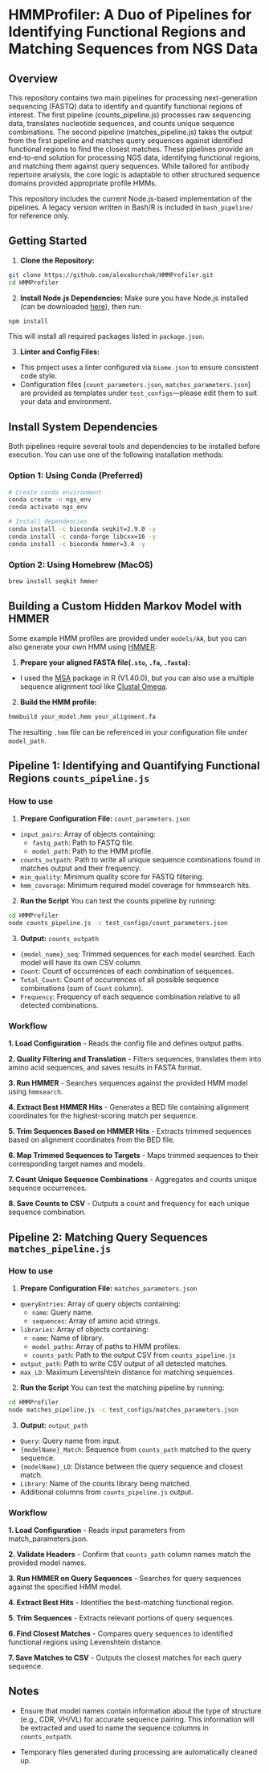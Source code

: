 # HMMProfiler: A Duo of Pipelines for Identifying Functional Regions and Matching Sequences from NGS Data

## Overview
This repository contains two main pipelines for processing next-generation sequencing (FASTQ) data to identify and quantify functional regions of interest. The first pipeline (counts_pipeline.js) processes raw sequencing data, translates nucleotide sequences, and counts unique sequence combinations. The second pipeline (matches_pipeline.js) takes the output from the first pipeline and matches query sequences against identified functional regions to find the closest matches. These pipelines provide an end-to-end solution for processing NGS data, identifying functional regions, and matching them against query sequences. While tailored for antibody repertoire analysis, the core logic is adaptable to other structured sequence domains provided appropriate profile HMMs. 

This repository includes the current Node.js-based implementation of the pipelines. A legacy version written in Bash/R is included in `bash_pipeline/` for reference only.

## Getting Started
1. **Clone the Repository:**
```bash
git clone https://github.com/alexaburchak/HMMProfiler.git
cd HMMProfiler
```

2. **Install Node.js Dependencies:**
Make sure you have Node.js installed (can be downloaded [here](https://nodejs.org/en/download)), then run:
```bash
npm install
```
This will install all required packages listed in `package.json`.

3. **Linter and Config Files:**
- This project uses a linter configured via `biome.json` to ensure consistent code style.
- Configuration files (`count_parameters.json`, `matches_parameters.json`) are provided as templates under `test_configs`—please edit them to suit your data and environment.

## Install System Dependencies
Both pipelines require several tools and dependencies to be installed before execution. You can use one of the following installation methods: 

### Option 1: Using Conda (Preferred)
```bash
# Create conda environment
conda create -n ngs_env 
conda activate ngs_env

# Install dependencies 
conda install -c bioconda seqkit=2.9.0 -y
conda install -c conda-forge libcxx=16 -y
conda install -c bioconda hmmer=3.4 -y
```

### Option 2: Using Homebrew (MacOS)
```bash
brew install seqkit hmmer
```

## Building a Custom Hidden Markov Model with HMMER
Some example HMM profiles are provided under `models/AA`, but you can also generate your own HMM using [HMMER](http://eddylab.org/software/hmmer/Userguide.pdf):

1. **Prepare your aligned FASTA file(`.sto`, `.fa`, `.fasta`):**
- I used the [MSA](https://www.bioconductor.org/packages/release/bioc/html/msa.html) package in R (V1.40.0), but you can also use a multiple sequence alignment tool like [Clustal Omega](http://www.clustal.org/omega/). 

2. **Build the HMM profile:**
```bash
hmmbuild your_model.hmm your_alignment.fa
```
The resulting `.hmm` file can be referenced in your configuration file under `model_path`.


## Pipeline 1: Identifying and Quantifying Functional Regions `counts_pipeline.js`

### How to use 

1. **Prepare Configuration File:** `count_parameters.json`
  - `input_pairs`: Array of objects containing: 
    - `fastq_path`: Path to FASTQ file.
    - `model_path`: Path to the HMM profile.
  - `counts_outpath`: Path to write all unique sequence combinations found in matches output and their frequency.
  - `min_quality`: Minimum quality score for FASTQ filtering.
  - `hmm_coverage`: Minimum required model coverage for hmmsearch hits.

2. **Run the Script**
You can test the counts pipeline by running:
```bash
cd HMMProfiler
node counts_pipeline.js -c test_configs/count_parameters.json
```

3. **Output:** `counts_outpath`
  - `{model_name}_seq`: Trimmed sequences for each model searched. Each model will have its own CSV column. 
  - `Count`: Count of occurrences of each combination of sequences. 
  - `Total_Count`: Count of occurrences of all possible sequence combinations (sum of `Count` column). 
  - `Frequency`: Frequency of each sequence combination relative to all detected combinations.

### Workflow

**1. Load Configuration** - Reads the config file and defines output paths.

**2. Quality Filtering and Translation** - Filters sequences, translates them into amino acid sequences, and saves results in FASTA format.

**3. Run HMMER** - Searches sequences against the provided HMM model using `hmmsearch`.

**4. Extract Best HMMER Hits** - Generates a BED file containing alignment coordinates for the highest-scoring match per sequence. 

**5. Trim Sequences Based on HMMER Hits** - Extracts trimmed sequences based on alignment coordinates from the BED file.

**6. Map Trimmed Sequences to Targets** - Maps trimmed sequences to their corresponding target names and models.

**7. Count Unique Sequence Combinations** - Aggregates and counts unique sequence occurrences.

**8. Save Counts to CSV** - Outputs a count and frequency for each unique sequence combination.

## Pipeline 2: Matching Query Sequences `matches_pipeline.js`

### How to use

1. **Prepare Configuration File:** `matches_parameters.json`
  - `queryEntries`: Array of query objects containing:
    - `name`: Query name.
    - `sequences`: Array of amino acid strings. 
  - `libraries`: Array of objects containing: 
    - `name`: Name of library.
    - `model_paths`: Array of paths to HMM profiles.
    - `counts_path`: Path to the output CSV from `counts_pipeline.js`
  - `output_path`: Path to write CSV output of all detected matches. 
  - `max_LD`: Maximum Levenshtein distance for matching sequences. 

2. **Run the Script**
You can test the matching pipeline by running:
```bash
cd HMMProfiler
node matches_pipeline.js -c test_configs/matches_parameters.json
```

3. **Output:** `output_path`
  - `Query`: Query name from input. 
  - `{modelName}_Match`: Sequence from `counts_path` matched to the query sequence.
  - `{modelName}_LD`: Distance between the query sequence and closest match.
  - `Library`: Name of the counts library being matched. 
  - Additional columns from `counts_pipeline.js` output. 

### Workflow

**1. Load Configuration** - Reads input parameters from match_parameters.json.

**2. Validate Headers** - Confirm that `counts_path` column names match the provided model names.

**3. Run HMMER on Query Sequences** - Searches for query sequences against the specified HMM model.

**4. Extract Best Hits** - Identifies the best-matching functional region.

**5. Trim Sequences** - Extracts relevant portions of query sequences.

**6. Find Closest Matches** - Compares query sequences to identified functional regions using Levenshtein distance.

**7. Save Matches to CSV** - Outputs the closest matches for each query sequence.

## Notes
- Ensure that model names contain information about the type of structure (e.g., CDR, VH/VL) for accurate sequence pairing. This information will be extracted and used to name the sequence columns in `counts_outpath`. 

- Temporary files generated during processing are automatically cleaned up.